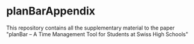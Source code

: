 # planBarAppendix
This repository contains all the supplementary material to the paper "planBar – A Time Management Tool for Students at Swiss High Schools"
